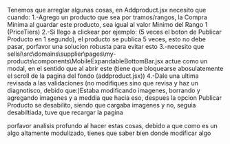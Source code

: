Tenemos que arreglar algunas cosas, en Addproduct.jsx
necesito que cuando:
1.-Agrego un producto que sea por tramos/rangos, la Compra Minima al guardar este producto, sea igual al valor Minimo del Rango 1 (PriceTiers)
2.-Si llego a clickear por ejemplo: (5 veces el boton de Publicar Producto en 1 segundo), el producto se publica 5 veces, esto no debe pasar, porfavor una solucion robusta para evitar esto
3.-necesito que sellsi\src\domains\supplier\pages\my-products\components\MobileExpandableBottomBar.jsx actue como un modal, en el sentido que al abrir este (tiene que bloquearse abosulatemente el scroll de la pagina del fondo (addproduct.jsx))
4.-Dale una ultima revisada a las validaciones (no modifiques sino que revisa y haz un diagnotisco, debido que:)Estaba modificando imagenes, borrando y agregando imagenes y a meddia que hacia eso, despues la opcion Publicar Producto se desabilito, siendo que cargaba imagenes y no, seguia desabiltiada, tuve que recargar la pagina

porfavor analisis profundo al hacer estas cosas, debido a que como es un algo altamente modulizado, tienes que saber bien donde modificar algo